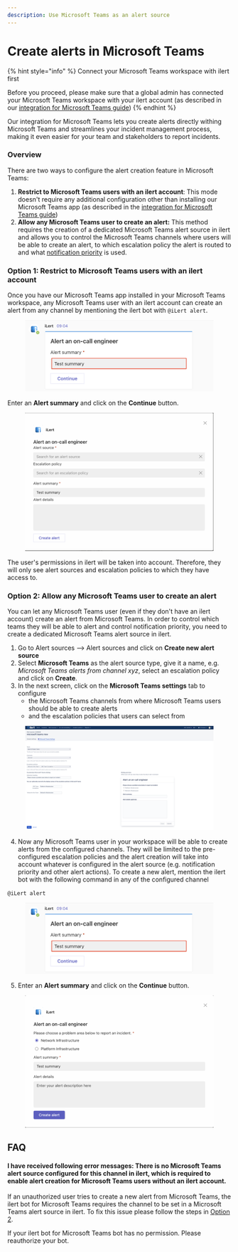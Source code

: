 ```yaml
---
description: Use Microsoft Teams as an alert source
---
```


# Create alerts in Microsoft Teams



{% hint style="info" %}
Connect your Microsoft Teams workspace with ilert first

Before you proceed, please make sure that a global admin has connected your Microsoft Teams workspace with your ilert account (as described in our [integration for Microsoft Teams guide](chat/#install-the-ilert-bot-application))
{% endhint %}

Our integration for Microsoft Teams lets you create alerts directly withing Microsoft Teams and streamlines your incident management process, making it even easier for your team and stakeholders to report incidents.

### Overview

There are two ways to configure the alert creation feature in Microsoft Teams:

1. **Restrict to Microsoft Teams users with an ilert account**: This mode doesn't require any additional configuration other than installing our Microsoft Teams app (as described in the [integration for Microsoft Teams guide](chat/))
2. **Allow any Microsoft Teams user to create an alert:** This method requires the creation of a dedicated Microsoft Teams alert source in ilert and allows you to control the Microsoft Teams channels where users will be able to create an alert, to which escalation policy the alert is routed to and what [notification priority](../../alerting/alert-sources.md#customise-your-alerts-with-notification-priority) is used.

### Option 1: Restrict to Microsoft Teams users with an ilert account

Once you have our Microsoft Teams app installed in your Microsoft Teams workspace, any Microsoft Teams user with an ilert account can create an alert from any channel by mentioning the ilert bot with `@iLert alert`.

<figure><img src="../../.gitbook/assets/Screenshot 2023-08-09 at 09.06.00.png" alt=""><figcaption></figcaption></figure>

Enter an **Alert summary** and click on the **Continue** button.

<figure><img src="../../.gitbook/assets/Screenshot 2023-08-09 at 09.09.12.png" alt=""><figcaption></figcaption></figure>

The user's permissions in ilert will be taken into account. Therefore, they will only see alert sources and escalation policies to which they have access to.

### Option 2: Allow any Microsoft Teams user to create an alert

You can let any Microsoft Teams user (even if they don't have an ilert account) create an alert from Microsoft Teams. In order to control which teams they will be able to alert and control notification priority, you need to create a dedicated Microsoft Teams alert source in ilert.

1. Go to Alert sources --> Alert sources and click on **Create new alert source**
2. Select **Microsoft Teams** as the alert source type, give it a name, e.g. _Microsoft Teams alerts from channel xyz_, select an escalation policy and click on **Create**.
3. In the next screen, click on the **Microsoft Teams settings** tab to configure
   * the Microsoft Teams channels from where Microsoft Teams users should be able to create alerts
   * and the escalation policies that users can select from



<figure><img src="../../.gitbook/assets/Screenshot 2023-08-09 at 09.16.12.png" alt=""><figcaption></figcaption></figure>

4. Now any Microsoft Teams user in your workspace will be able to create alerts from the configured channels. They will be limited to the pre-configured escalation policies and the alert creation will take into account whatever is configured in the alert source (e.g. notification priority and other alert actions). To create a new alert, mention the ilert bot with the following command in any of the configured channel

```
@iLert alert
```

<figure><img src="../../.gitbook/assets/Screenshot 2023-08-09 at 09.06.00.png" alt=""><figcaption></figcaption></figure>

5. Enter an **Alert summary** and click on the **Continue** button.

<figure><img src="../../.gitbook/assets/Screenshot 2023-08-09 at 09.07.10.png" alt=""><figcaption></figcaption></figure>

## FAQ

#### **I have received following error messages:** There is no Microsoft Teams alert source configured for this channel in ilert, which is required to enable alert creation for Microsoft Teams users without an ilert account.

If an unauthorized user tries to create a new alert from Microsoft Teams, the ilert bot for Microsoft Teams requires the channel to be set in a Microsoft Teams alert source in ilert. To fix this issue please follow the steps in [Option 2](create-alerts-in-microsoft-teams.md#option-2-allow-any-microsoft-teams-user-to-create-an-alert).

If your ilert bot for Microsoft Teams bot has no permission. Please reauthorize your bot.

